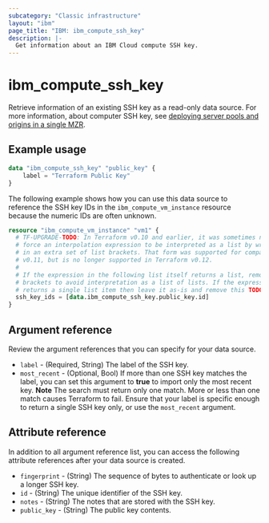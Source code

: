 ```yaml
---
subcategory: "Classic infrastructure"
layout: "ibm"
page_title: "IBM: ibm_compute_ssh_key"
description: |-
  Get information about an IBM Cloud compute SSH key.
---
```


# ibm_compute_ssh_key
Retrieve information of an existing SSH key as a read-only data source. For more information, about computer SSH key, see [deploying server pools and origins in a single MZR](https://cloud.ibm.com/docs/cloud-infrastructure?topic=cloud-infrastructure-ha-pools-origins).

## Example usage

```terraform
data "ibm_compute_ssh_key" "public_key" {
    label = "Terraform Public Key"
}
```

The following example shows how you can use this data source to reference the SSH key IDs in the `ibm_compute_vm_instance` resource because the numeric IDs are often unknown.

```terraform
resource "ibm_compute_vm_instance" "vm1" {
  # TF-UPGRADE-TODO: In Terraform v0.10 and earlier, it was sometimes necessary to
  # force an interpolation expression to be interpreted as a list by wrapping it
  # in an extra set of list brackets. That form was supported for compatibility in
  # v0.11, but is no longer supported in Terraform v0.12.
  #
  # If the expression in the following list itself returns a list, remove the
  # brackets to avoid interpretation as a list of lists. If the expression
  # returns a single list item then leave it as-is and remove this TODO comment.
  ssh_key_ids = [data.ibm_compute_ssh_key.public_key.id]
}

```

## Argument reference
Review the argument references that you can specify for your data source.

- `label` - (Required, String) The label of the SSH key.
- `most_recent` - (Optional, Bool) If more than one SSH key matches the label, you can set this argument to **true** to import only the most recent key. **Note** The search must return only one match. More or less than one match causes  Terraform to fail. Ensure that your label is specific enough to return a single SSH key only, or use the `most_recent` argument.


## Attribute reference
In addition to all argument reference list, you can access the following attribute references after your data source is created.

- `fingerprint` - (String) The sequence of bytes to authenticate or look up a longer SSH key.
- `id` - (String) The unique identifier of the SSH key.
- `notes` - (String) The notes that are stored with the SSH key.
- `public_key` - (String) The public key contents.
